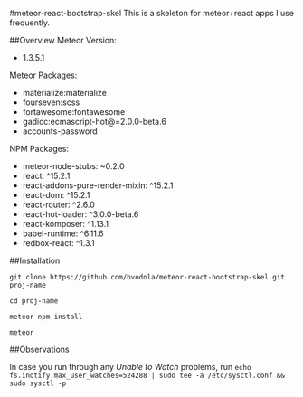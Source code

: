 #meteor-react-bootstrap-skel
This is a skeleton for meteor+react apps I use frequently.

##Overview
Meteor Version:
- 1.3.5.1

Meteor Packages:
- materialize:materialize
- fourseven:scss
- fortawesome:fontawesome
- gadicc:ecmascript-hot@=2.0.0-beta.6
- accounts-password

NPM Packages:
- meteor-node-stubs: ~0.2.0
- react: ^15.2.1
- react-addons-pure-render-mixin: ^15.2.1
- react-dom: ^15.2.1
- react-router: ^2.6.0
- react-hot-loader: ^3.0.0-beta.6
- react-komposer: ^1.13.1
- babel-runtime: ^6.11.6
- redbox-react: ^1.3.1

##Installation

`git clone https://github.com/bvodola/meteor-react-bootstrap-skel.git proj-name`

`cd proj-name`

`meteor npm install`

`meteor`

##Observations

In case you run through any *Unable to Watch* problems, run
`echo fs.inotify.max_user_watches=524288 | sudo tee -a /etc/sysctl.conf && sudo sysctl -p`
